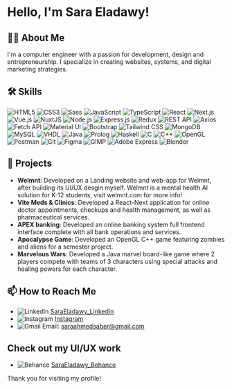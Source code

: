 # Hello, I'm Sara Eladawy!

## 👨‍💻 About Me
I'm a computer engineer with a passion for development, design and entrepreneurship. I specialize in creating websites, systems, and digital marketing strategies.

## 🛠 Skills
![HTML5](https://img.shields.io/badge/-HTML5-E34F26?style=flat-square&logo=html5&logoColor=white)
![CSS3](https://img.shields.io/badge/-CSS3-1572B6?style=flat-square&logo=css3)
![Sass](https://img.shields.io/badge/-Sass-CC6699?style=flat-square&logo=sass&logoColor=white)
![JavaScript](https://img.shields.io/badge/-JavaScript-F7DF1E?style=flat-square&logo=javascript&logoColor=black)
![TypeScript](https://img.shields.io/badge/-TypeScript-007ACC?style=flat-square&logo=typescript&logoColor=white)
![React](https://img.shields.io/badge/-React-61DAFB?style=flat-square&logo=react&logoColor=black)
![Next.js](https://img.shields.io/badge/-Next.js-000000?style=flat-square&logo=next.js)
![Vue.js](https://img.shields.io/badge/-Vue.js-4FC08D?style=flat-square&logo=vue.js&logoColor=white)
![NuxtJS](https://img.shields.io/badge/-NuxtJS-00DC82?style=flat-square&logo=nuxt.js&logoColor=white)
![Node.js](https://img.shields.io/badge/-Node.js-339933?style=flat-square&logo=nodedotjs&logoColor=white)
![Express.js](https://img.shields.io/badge/-Express.js-000000?style=flat-square&logo=express&logoColor=white)
![Redux](https://img.shields.io/badge/-Redux-764ABC?style=flat-square&logo=redux&logoColor=white)
![REST API](https://img.shields.io/badge/-REST_API-02569B?style=flat-square&logo=rest&logoColor=white)
![Axios](https://img.shields.io/badge/-Axios-671ddf?style=flat-square&logo=axios&logoColor=white)
![Fetch API](https://img.shields.io/badge/-Fetch_API-61DAFB?style=flat-square&logo=fetch&logoColor=white)
![Material UI](https://img.shields.io/badge/-MUI-0081CB?style=flat-square&logo=mui&logoColor=white)
![Bootstrap](https://img.shields.io/badge/-Bootstrap-7952B3?style=flat-square&logo=bootstrap&logoColor=white)
![Tailwind CSS](https://img.shields.io/badge/-Tailwind_CSS-38B2AC?style=flat-square&logo=tailwind-css&logoColor=white)
![MongoDB](https://img.shields.io/badge/-MongoDB-47A248?style=flat-square&logo=mongodb&logoColor=white)
![MySQL](https://img.shields.io/badge/-MySQL-4479A1?style=flat-square&logo=mysql&logoColor=white)
![VHDL](https://img.shields.io/badge/-VHDL-007ACC?style=flat-square&logo=vhdl&logoColor=white)
![Java](https://img.shields.io/badge/-Java-007396?style=flat-square&logo=java&logoColor=white)
![Prolog](https://img.shields.io/badge/-Prolog-ffffff?style=flat-square&logo=prolog&logoColor=black)
![Haskell](https://img.shields.io/badge/-Haskell-5D4F85?style=flat-square&logo=haskell&logoColor=white)
![C](https://img.shields.io/badge/-C-A8B9CC?style=flat-square&logo=c&logoColor=black)
![C++](https://img.shields.io/badge/-C++-00599C?style=flat-square&logo=cplusplus&logoColor=white)
![OpenGL](https://img.shields.io/badge/-OpenGL-5586A4?style=flat-square&logo=opengl&logoColor=white)
![Postman](https://img.shields.io/badge/-Postman-FF6C37?style=flat-square&logo=postman&logoColor=white)
![Git](https://img.shields.io/badge/-Git-F05032?style=flat-square&logo=git&logoColor=white)
![Figma](https://img.shields.io/badge/-Figma-F24E1E?style=flat-square&logo=figma&logoColor=white)
![GIMP](https://img.shields.io/badge/-GIMP-5C5543?style=flat-square&logo=gimp&logoColor=white)
![Adobe Express](https://img.shields.io/badge/-Adobe_Express-FF0000?style=flat-square&logo=adobe&logoColor=white)
![Blender](https://img.shields.io/badge/-Blender-F5792A?style=flat-square&logo=blender&logoColor=white)


## 📂 Projects
- **Welmnt**: Developed on a Landing website and web-app for Welmnt, after building its UI/UX desgin myself. Welmnt is a mental health AI solution for K-12 students, visit welmnt.com for more info!
- **Vite Meds & Clinics**: Developed a React-Next application for online doctor appointments, checkups and health management, as well as pharmaceutical services.
- **APEX banking**: Developed an online banking system full frontend interface complete with all bank operations and services.
- **Apocalypse Game**: Developed an OpenGL C++ game featuring zombies and aliens for a semester project.
- **Marvelous Wars**: Developed a Java marvel board-like game where 2 players compete with teams of 3 characters using special attacks and healing powers for each character.

## 📫 How to Reach Me
- ![LinkedIn](https://img.shields.io/badge/-LinkedIn-0077B5?style=flat&logo=linkedin&logoColor=white) [SaraEladawy_Linkedin](https://www.linkedin.com/in/sara-Eladawy-186335249)
- ![Instagram](https://img.shields.io/badge/-Instagram-E4405F?style=flat&logo=instagram&logoColor=white) [Instagram](https://www.instagram.com/saraa.eladawy/)
- ![Gmail](https://img.shields.io/badge/-Gmail-D14836?style=flat&logo=gmail&logoColor=white) Email: saraahmedsaber@gmail.com

## Check out my UI/UX work
- ![Behance](https://img.shields.io/badge/-Behance-1769FF?style=flat&logo=behance&logoColor=white) [SaraEladawy_Behance](https://www.behance.net/saraahmed276)

 

Thank you for visiting my profile!

